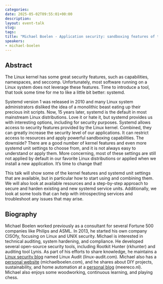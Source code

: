 ```yaml
---
categories:
date: 2025-05-02T09:55:01+00:00
description:
layout: event-talk
slug:
tags:
title: "Michael Boelen - Application security: sandboxing features of the Linux kernel and systemd"
speakers:
- michael-boelen
---
```


## Abstract

The Linux kernel has some great security features, such as capabilities, namespaces, and seccomp. Unfortunately, most software running on a Linux system does not leverage these features. Time to introduce a tool, that took some time for me to like a little bit better: systemd.

Systemd version 1 was released in 2010 and many Linux system administrators disliked the idea of a monolithic beast eating up their precious init scripts. Now, 15 years later, systemd is the default in most mainstream Linux distributions. Love it or hate it, but systemd provides us with interesting options, including for security purposes. Systemd allows access to security features provided by the Linux kernel. Combined, they can greatly increase the security level of our applications. It can restrict access to resources and apply powerful sandboxing capabilities. The downside? There are a good number of kernel features and even more systemd unit settings to choose from, and it is not always easy to understand or apply them. More concerning, most of these settings are still not applied by default in our favorite Linux distributions or applied when we install a new application. It’s time to change that!

This talk will show some of the kernel features and systemd unit settings that are available, but in particular how to start using and combining them. We will also look at available resources and a step-by-step approach to secure and harden existing and new systemd service units. Additionally, we look at some tools that can help with introspecting services and troubleshoot any issues that may arise.

## Biography

Michael Boelen worked previously as a consultant for several Fortune 500 companies like Philips and ASML. In 2013, he started his own company CISOfy, focusing on Linux and UNIX security. Michael is interested in technical auditing, system hardening, and compliance. He developed several open-source security tools, including Rootkit Hunter (rkhunter) and auditing tool Lynis. As part of his efforts to share knowledge, he maintains a [Linux security blog](https://linux-audit.com/) named Linux Audit (linux-audit.com). Michael also has a [personal website](https://michaelboelen.com/) (michaelboelen.com), and he shares about DIY projects, sustainability, and home automation at a [personal blog](meereco.nl) (meereco.nl). Michael also enjoys some woodworking, continuous learning, and playing chess.

